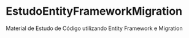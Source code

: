 # EstudoEntityFrameworkMigration
Material de Estudo de Código utilizando Entity Framework e Migration
